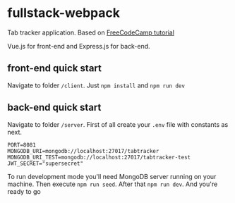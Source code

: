 # fullstack-webpack
Tab tracker application. Based on [FreeCodeCamp tutorial](https://www.youtube.com/watch?v=Fa4cRMaTDUI)

Vue.js for front-end and Express.js for back-end.


## front-end quick start
Navigate to folder `/client`. Just `npm install` and `npm run dev`

## back-end quick start
Navigate to folder `/server`. First of all create your `.env` file with constants as next.
```
PORT=8081
MONGODB_URI=mongodb://localhost:27017/tabtracker
MONGODB_URI_TEST=mongodb://localhost:27017/tabtracker-test
JWT_SECRET="supersecret"
```

To run development mode you'll need MongoDB server running on your machine. Then execute `npm run seed`. After that `npm run dev`. And you're ready to go
